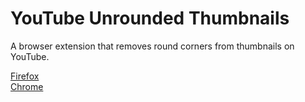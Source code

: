 # YouTube Unrounded Thumbnails

A browser extension that removes round corners from thumbnails on YouTube.

[Firefox](https://addons.mozilla.org/en-US/firefox/addon/youtube-rectangle-thumbnails/)<br>
[Chrome](https://chrome.google.com/webstore/detail/youtube-unrounded-thumbna/lkklpbhnojokmlapmkpkpphbhakmeifo)
